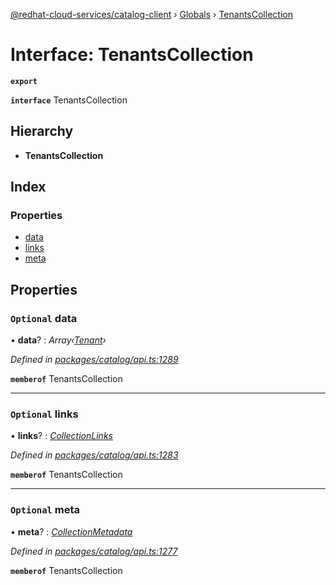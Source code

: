 [@redhat-cloud-services/catalog-client](../README.md) › [Globals](../globals.md) › [TenantsCollection](tenantscollection.md)

# Interface: TenantsCollection

**`export`** 

**`interface`** TenantsCollection

## Hierarchy

* **TenantsCollection**

## Index

### Properties

* [data](tenantscollection.md#optional-data)
* [links](tenantscollection.md#optional-links)
* [meta](tenantscollection.md#optional-meta)

## Properties

### `Optional` data

• **data**? : *Array‹[Tenant](tenant.md)›*

*Defined in [packages/catalog/api.ts:1289](https://github.com/RedHatInsights/javascript-clients/blob/master/packages/catalog/api.ts#L1289)*

**`memberof`** TenantsCollection

___

### `Optional` links

• **links**? : *[CollectionLinks](collectionlinks.md)*

*Defined in [packages/catalog/api.ts:1283](https://github.com/RedHatInsights/javascript-clients/blob/master/packages/catalog/api.ts#L1283)*

**`memberof`** TenantsCollection

___

### `Optional` meta

• **meta**? : *[CollectionMetadata](collectionmetadata.md)*

*Defined in [packages/catalog/api.ts:1277](https://github.com/RedHatInsights/javascript-clients/blob/master/packages/catalog/api.ts#L1277)*

**`memberof`** TenantsCollection
